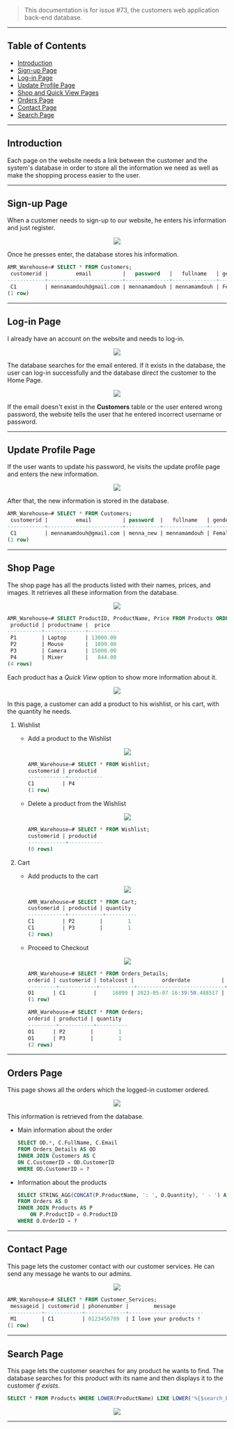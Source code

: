 > This documentation is for issue #73, the customers web application back-end database.

<hr>

## Table of Contents ##

- [Introduction](#introduction)
- [Sign-up Page](#sign-up-page)
- [Log-in Page](#log-in-page)
- [Update Profile Page](#update-profile-page)
- [Shop and Quick View Pages](#shop-page)
- [Orders Page](#orders-page)
- [Contact Page](#contact-page)
- [Search Page](#search-page)

<hr>

## Introduction ##

Each page on the website needs a link between the customer and the system's database in order to store all the information we need as well as make the shopping process easier to the user.

<hr>

## Sign-up Page ##

When a customer needs to sign-up to our website, he enters his information and just register.

<p align="center">
<img src="images/web-application-back-end/Register.png">
</p>

Once he presses enter, the database stores his information.

```sql
AMR_Warehouse=# SELECT * FROM Customers;
 customerid |         email          |   password   |   fullname   | gender
------------+------------------------+--------------+--------------+--------
 C1         | mennamamdouh@gmail.com | mennamamdouh | mennamamdouh | Female
(1 row)
```

<hr>

## Log-in Page ##

I already have an account on the website and needs to log-in.

<p align="center">
<img src="images/web-application-back-end/Log-in.png">
</p>

The database searches for the email entered. If it exists in the database, the user can log-in successfully and the database direct the customer to the Home Page.

<p align="center">
<img src="images/web-application-back-end/Home-Page.png">
</p>

If the email doesn't exist in the __Customers__ table or the user entered wrong password, the website tells the user that he entered incorrect username or password.

<hr>

## Update Profile Page ##

If the user wants to update his password, he visits the update profile page and enters the new information.

<p align="center">
<img src="images/web-application-back-end/Update-user.png">
</p>

After that, the new information is stored in the database.

```sql
AMR_Warehouse=# SELECT * FROM Customers;
 customerid |         email          | password  |   fullname   | gender
------------+------------------------+-----------+--------------+--------
 C1         | mennamamdouh@gmail.com | menna_new | mennamamdouh | Female
(1 row)
```

<hr>

## Shop Page ##

The shop page has all the products listed with their names, prices, and images. It retrieves all these information from the database.

<p align="center">
<img src="images/web-application-back-end/Shop-page.png">
</p>


```sql
AMR_Warehouse=# SELECT ProductID, ProductName, Price FROM Products ORDER BY ProductID;
 productid | productname |  price
-----------+-------------+----------
 P1        | Laptop      | 13000.00
 P2        | Mouse       |  1899.00
 P3        | Camera      | 15000.00
 P4        | Mixer       |   844.00
(4 rows)
```

Each product has a _Quick View_ option to show more information about it.

<p align="center">
<img src="images/web-application-back-end/QuickView.png">
</p>

In this page, a customer can add a product to his wishlist, or his cart, with the quantity he needs.

1. Wishlist

   * Add a product to the Wishlist
       <p align="center">
       <img src="images/web-application-back-end/Wishlist2.png">
       </p>

       ```sql
       AMR_Warehouse=# SELECT * FROM Wishlist;
       customerid | productid
       ------------+-----------
       C1         | P4
       (1 row)
       ```

   * Delete a product from the Wishlist

       <p align="center">
       <img src="images/web-application-back-end/Wishlist3.png">
       </p>

       ```sql
       AMR_Warehouse=# SELECT * FROM Wishlist;
       customerid | productid
       ------------+-----------
       (0 rows)
        ```

2. Cart

   * Add products to the cart

       <p align="center">
       <img src="images/web-application-back-end/Cart.png">
       </p>

       ```sql
       AMR_Warehouse=# SELECT * FROM Cart;
       customerid | productid | quantity
       ------------+-----------+----------
       C1         | P2        |        1
       C1         | P3        |        1
       (2 rows)
       ```

   * Proceed to Checkout

       <p align="center">
       <img src="images/web-application-back-end/Proceed-to-checkout.png">
       </p>

       ```sql
       AMR_Warehouse=# SELECT * FROM Orders_Details;
       orderid | customerid | totalcost |         orderdate          | phonenumber |                        address                         |  paymentmethod   | orderstatus
       ---------+------------+-----------+----------------------------+-------------+--------------------------------------------------------+------------------+-------------
       O1      | C1         |     16899 | 2023-05-07 16:39:50.488517 | 0123456789  | flat no. 20, 16, Alexandria, Alexandria, Egypt - 12345 | Cash on Delivery | New
       (1 row)

       AMR_Warehouse=# SELECT * FROM Orders;
       orderid | productid | quantity
       ---------+-----------+----------
       O1      | P2        |        1
       O1      | P3        |        1
       (2 rows)
       ```

<hr>

## Orders Page ##

This page shows all the orders which the logged-in customer ordered.

<p align="center">
<img src="images/web-application-back-end/Orders.png">
</p>

This information is retrieved from the database.

* Main information about the order
    ```sql
    SELECT OD.*, C.FullName, C.Email
    FROM Orders_Details AS OD
    INNER JOIN Customers AS C
    ON C.CustomerID = OD.CustomerID
    WHERE OD.CustomerID = ?
    ```

* Information about the products
    ```sql
    SELECT STRING_AGG(CONCAT(P.ProductName, ': ', O.Quantity), ' - ') AS total_products
    FROM Orders AS O
    INNER JOIN Products AS P
        ON P.ProductID = O.ProductID
    WHERE O.OrderID = ?
    ```

<hr>

## Contact Page ##

This page lets the customer contact with our customer services. He can send any message he wants to our admins.

<p align="center">
<img src="images/web-application-back-end/Contact.png">
</p>

```sql
AMR_Warehouse=# SELECT * FROM Customer_Services;
 messageid | customerid | phonenumber |        message
-----------+------------+-------------+------------------------
 M1        | C1         | 0123456789  | I love your products !
(1 row)
```

<hr>

## Search Page ##

This page lets the customer searches for any product he wants to find. The database searches for this product with its name and then displays it to the customer _if exists_.

```sql
SELECT * FROM Products WHERE LOWER(ProductName) LIKE LOWER('%{$search_box}%');
```

<p align="center">
<img src="images/web-application-back-end/Search.png">
</p>

<hr>
